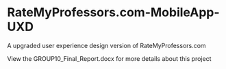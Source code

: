 # RateMyProfessors.com-MobileApp-UXD
A upgraded user experience design version of RateMyProfessors.com


View the GROUP10_Final_Report.docx for more details about this project
